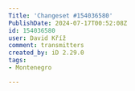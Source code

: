 ```yaml
---
Title: 'Changeset #154036580'
PublishDate: 2024-07-17T00:52:08Z
id: 154036580
user: David Kříž
comment: transmitters
created_by: iD 2.29.0
tags:
- Montenegro

---
```

